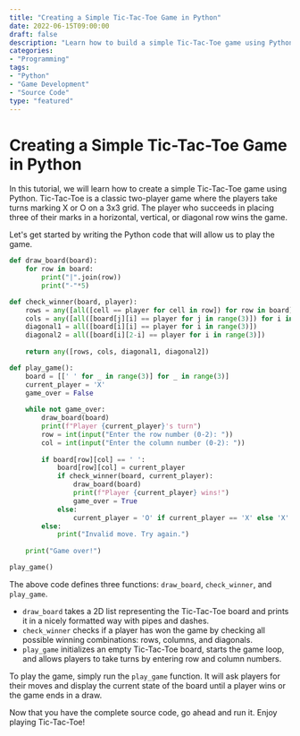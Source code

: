 ```yaml
--- 
title: "Creating a Simple Tic-Tac-Toe Game in Python"
date: 2022-06-15T09:00:00
draft: false
description: "Learn how to build a simple Tic-Tac-Toe game using Python"
categories: 
- "Programming"
tags: 
- "Python"
- "Game Development"
- "Source Code"
type: "featured"
---
```


# Creating a Simple Tic-Tac-Toe Game in Python

In this tutorial, we will learn how to create a simple Tic-Tac-Toe game using Python. Tic-Tac-Toe is a classic two-player game where the players take turns marking X or O on a 3x3 grid. The player who succeeds in placing three of their marks in a horizontal, vertical, or diagonal row wins the game.

Let's get started by writing the Python code that will allow us to play the game.

```python
def draw_board(board):
    for row in board:
        print("|".join(row))
        print("-"*5)

def check_winner(board, player):
    rows = any([all([cell == player for cell in row]) for row in board])
    cols = any([all([board[j][i] == player for j in range(3)]) for i in range(3)])
    diagonal1 = all([board[i][i] == player for i in range(3)])
    diagonal2 = all([board[i][2-i] == player for i in range(3)])
    
    return any([rows, cols, diagonal1, diagonal2])

def play_game():
    board = [[' ' for _ in range(3)] for _ in range(3)]
    current_player = 'X'
    game_over = False
    
    while not game_over:
        draw_board(board)
        print(f"Player {current_player}'s turn")
        row = int(input("Enter the row number (0-2): "))
        col = int(input("Enter the column number (0-2): "))
        
        if board[row][col] == ' ':
            board[row][col] = current_player
            if check_winner(board, current_player):
                draw_board(board)
                print(f"Player {current_player} wins!")
                game_over = True
            else:
                current_player = 'O' if current_player == 'X' else 'X'
        else:
            print("Invalid move. Try again.")
    
    print("Game over!")

play_game()
```

The above code defines three functions: `draw_board`, `check_winner`, and `play_game`. 

- `draw_board` takes a 2D list representing the Tic-Tac-Toe board and prints it in a nicely formatted way with pipes and dashes.
- `check_winner` checks if a player has won the game by checking all possible winning combinations: rows, columns, and diagonals.
- `play_game` initializes an empty Tic-Tac-Toe board, starts the game loop, and allows players to take turns by entering row and column numbers.

To play the game, simply run the `play_game` function. It will ask players for their moves and display the current state of the board until a player wins or the game ends in a draw.

Now that you have the complete source code, go ahead and run it. Enjoy playing Tic-Tac-Toe!
